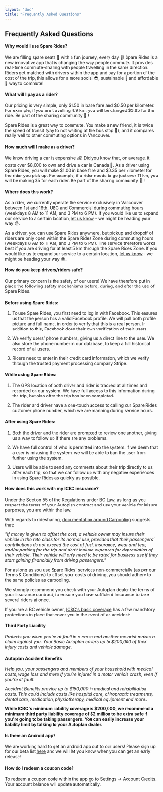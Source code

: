 ```yaml
---
layout: "doc"
title: "Frequently Asked Questions"
---
```


## Frequently Asked Questions

#### Why would I use Spare Rides?

We are filling spare seats 🚣 with a fun journey, every day 🙌!
Spare Rides is a new innovative app that is changing the way people
commute. It provides real-time commute-sharing with people travelling
in the same direction. Riders get matched with drivers within the app
and pay for a portion of the cost of the trip, this allows for a more
social 😎, sustainable 🌼 and affordable 💸 way to commute!

#### What will I pay as a rider?
Our pricing is very simple, only $1.50 in base
fare and $0.50 per kilometer. For example, if you are travelling
4.9 km, you will be charged $3.85 for
the ride. Be part of the sharing community 💪 !

Spare Rides is a great way to commute. You make a new friend,
it is twice the speed of transit (yay to not waiting at the
bus stop 🙌), and it compares really well to other commuting
options in Vancouver.

#### How much will I make as a driver?
We know driving a car is expensive 💰! Did you know that, on
average, it costs over $8,000 to own and drive a car in
Canada 🚗. As a driver using Spare Rides, you will make
$1.00 in base fare and $0.35 per kilometer
for the rider you pick up. For example, if a rider needs to go
just over 11 km, you will be making $5
for each rider. Be part of the sharing community 💪 !


#### Where does this work?

As a rider, we currently operate the service exclusively in
Vancouver between 1st and 16th, UBC and Commercial during commuting hours (weekdays 8 AM to 11 AM,
and 3 PM to 6 PM). If you would like us to expand our service
to a certain location, [let us know](contact) - we might be heading your way 😜.

As a driver, you can use Spare Rides anywhere, but pickup and
dropoff of riders are only open within the Spare Rides Zone during commuting hours (weekdays 8 AM to
11 AM, and 3 PM to 6 PM). The service therefore works best if
you are driving for at least 5 km through the Spare Rides Zone.
If you would like us to expand our service to a certain
location, [let us know](contact) -
we might be heading your way 😜.


#### How do you keep drivers/riders safe?
Our primary concern is the safety of our users! We have therefore
put in place the following safety mechanisms before, during,
and after the use of Spare Rides.

#### Before using Spare Rides:
  1. To use Spare Rides, you first need to log in with Facebook.
        This ensures us that the person has a valid Facebook profile.
        We will pull both profile picture and full name, in order to
        verify that this is a real person. In addition to this,
        Facebook does their own verification of their users.

   2. We verify users’ phone numbers, giving us a direct line to
        the user. We also store the phone number in our database,
        to keep a full historical record of all users.

   3. Riders need to enter in their credit card information,
        which we verify through the trusted payment processing
        company Stripe.


#### While using Spare Rides:

 1. The GPS location of both driver and rider is tracked at
        all times and recorded on our system.
        We have full access to this information during the trip,
        but also after the trip has been completed.

  2. The rider and driver have a one-touch access to
        calling our Spare Rides customer phone number, which we
        are manning during service hours.

#### After using Spare Rides:

  1.  Both the driver and the rider are prompted to review one
        another, giving us a way to follow up if there are any
        problems.

 2. We have full control of who is permitted into the system.
        If we deem that a user is misusing the system, we will
        be able to ban the user from further using the system.

  3. Users will be able to send any comments about their trip
        directly to us after each trip, so that we can follow up
        with any negative experiences in using Spare Rides as
         quickly as possible.

#### How does this work with my ICBC insurance?

Under the Section 55 of the Regulations under BC Law, as long as you
respect the terms of your Autoplan contract and use your vehicle
for leisure purposes, you are within the law.

With regards to ridesharing, [documentation around Carpooling](http://drivesmartbc.ca/miscellaneous/carpooling-makes-sense) suggests that:

*"If money is given to offset the cost, a vehicle owner may
  insure their vehicle in the rate class for its normal use,
  provided that their passengers’ contributions do not exceed
  the cost of fuel, insurance, wear and tear, and/or parking
  for the trip and don’t include expenses for depreciation of
  their vehicle. Their vehicle will only need to be rated for
  business use if they start gaining financially from driving
  passengers."*

For as long as you use Spare Rides' services non-commercially
  (as per our Terms &amp; Conditions) to offset your costs of
  driving, you should adhere to the same policies as carpooling.

We strongly recommend you check with your Autoplan dealer the
  terms of your insurance contract, to ensure you have sufficient
  insurance to take several riders at once.

If you are a BC vehicle owner, [ICBC's basic coverage](http://drivesmartbc.ca/miscellaneous/carpooling-makes-sense)
has a few mandatory protections in place that cover you in the event of an accident:

#### Third Party Liability
*Protects you when you're at fault in a crash and another
  motorist makes a claim against you. Your Basic Autoplan covers
  up to $200,000 of their injury costs and vehicle damage.*

#### Autoplan Accident Benefits
*Help you, your passengers and members of your household
  with medical costs, wage loss and more if you’re injured in a
  motor vehicle crash, even if you’re at fault.*

*Accident Benefits provide up to $150,000 in medical and
  rehabilitation costs. This could include costs like hospital
  care, chiropractic treatments, dental care, medication,
  physiotherapy, medical equipment and more..*

**While ICBC's minimum liability coverage is $200,000,
  we recommend a minimum third party liability coverage of
  $2 million to be extra safe if you're going to be taking
  passengers. You can easily increase your liability limit
  by talking to your Autoplan dealer.**

#### Is there an Android app?
We are working hard to get an android app out to our users!  Please sign up for our beta list
[here](http://eepurl.com/bQY5Hr) and we will let you know when you can
get an early release!

#### How do I redeem a coupon code?
To redeem a coupon code within the app go to
  Settings &#8594; Account Credits. Your account balance will
  update automatically.
